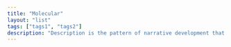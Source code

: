 ```yaml
---
title: "Molecular"
layout: "list"
tags: ["tags1", "tags2"]
description: "Description is the pattern of narrative development that aims to make vivid a place,"
---
```

